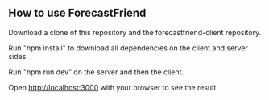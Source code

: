 ## How to use ForecastFriend

Download a clone of this repository and the forecastfriend-client repository.

Run "npm install" to download all dependencies on the client and server sides.

Run "npm run dev" on the server and then the client.

Open [http://localhost:3000](http://localhost:3000) with your browser to see the result.

